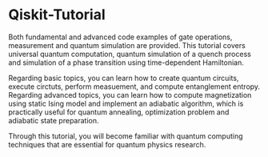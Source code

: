 # Qiskit-Tutorial
Both fundamental and advanced code examples of gate operations, measurement and quantum simulation are provided. 
This tutorial covers universal quantum computation, quantum simulation of a quench process and simulation of a phase transition using time-dependent Hamiltonian. 

Regarding basic topics, you can learn how to create quantum circuits, execute circtuts, perform measuement, and compute entanglement entropy.  
Regarding advanced topics, you can learn how to compute magnetization using static Ising model and implement an adiabatic algorithm, which is practically useful for quantum annealing, optimization problem and adiabatic state preparation. 

Through this tutorial, you will become familiar with quantum computing techniques that are essential for quantum physics research. 
